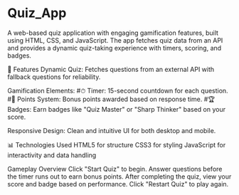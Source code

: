 # Quiz_App
A web-based quiz application with engaging gamification features, built using HTML, CSS, and JavaScript. The app fetches quiz data from an API and provides a dynamic quiz-taking experience with timers, scoring, and badges.

🚀 Features
Dynamic Quiz: Fetches questions from an external API with fallback questions for reliability.

Gamification Elements:
#⏱ Timer: 15-second countdown for each question.
#🎯 Points System: Bonus points awarded based on response time.
#🏆 Badges: Earn badges like "Quiz Master" or "Sharp Thinker" based on your score.

Responsive Design: Clean and intuitive UI for both desktop and mobile.

📊 Technologies Used
HTML5 for structure
CSS3 for styling
JavaScript for interactivity and data handling

Gameplay Overview
Click "Start Quiz" to begin.
Answer questions before the timer runs out to earn bonus points.
After completing the quiz, view your score and badge based on performance.
Click "Restart Quiz" to play again.

